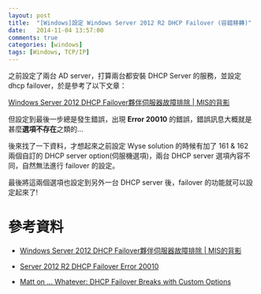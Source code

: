 ```yaml
---
layout: post
title:  "[Windows]設定 Windows Server 2012 R2 DHCP Failover (容錯移轉)"
date:   2014-11-04 13:57:00
comments: true
categories: [windows]
tags: [Windows, TCP/IP]
---
```



之前設定了兩台 AD server，打算兩台都安裝 DHCP Server 的服務，並設定 dhcp failover，於是參考了以下文章：

[Windows Server 2012 DHCP Failover夥伴伺服器故障排除 | MIS的背影](http://blog.pmail.idv.tw/?p=7904)

但設定到最後一步總是發生錯誤，出現 **Error 20010** 的錯誤，錯誤訊息大概就是甚麼**選項不存在**之類的...

後來找了一下資料，才想起來之前設定 Wyse solution 的時候有加了 161 & 162 兩個自訂的 DHCP server option(伺服機選項)，兩台 DHCP server 選項內容不同，自然無法進行 failover 的設定。

最後將這兩個選項也設定到另外一台 DHCP server 後，failover 的功能就可以設定起來了!

參考資料
=======

- [Windows Server 2012 DHCP Failover夥伴伺服器故障排除 | MIS的背影](http://blog.pmail.idv.tw/?p=7904)

- [Server 2012 R2 DHCP Failover Error 20010](https://social.technet.microsoft.com/Forums/en-US/a60ed600-58d6-4f06-a8c5-d01104b1eaa7/server-2012-r2-dhcp-failover-error-20010?forum=winserver8gen)

- [Matt on ... Whatever: DHCP Failover Breaks with Custom Options](http://blog.rolpdog.com/2012/11/dhcp-failover-breaks-with-custom-options.html)